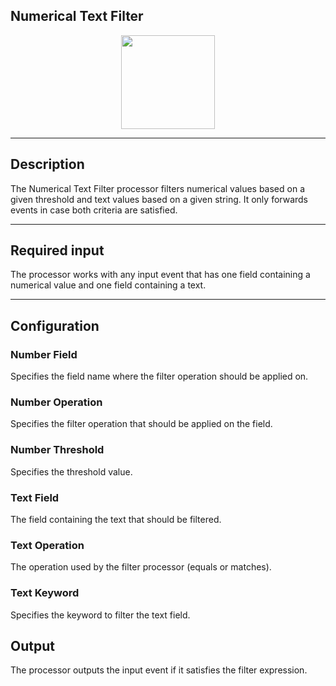 <!--
  ~ Licensed to the Apache Software Foundation (ASF) under one or more
  ~ contributor license agreements.  See the NOTICE file distributed with
  ~ this work for additional information regarding copyright ownership.
  ~ The ASF licenses this file to You under the Apache License, Version 2.0
  ~ (the "License"); you may not use this file except in compliance with
  ~ the License.  You may obtain a copy of the License at
  ~
  ~    http://www.apache.org/licenses/LICENSE-2.0
  ~
  ~ Unless required by applicable law or agreed to in writing, software
  ~ distributed under the License is distributed on an "AS IS" BASIS,
  ~ WITHOUT WARRANTIES OR CONDITIONS OF ANY KIND, either express or implied.
  ~ See the License for the specific language governing permissions and
  ~ limitations under the License.
  ~
  -->

## Numerical Text Filter

<p align="center"> 
    <img src="/img/pipeline-elements/org.apache.streampipes.processors.filters.jvm.numericaltextfilter/icon.png" width="150px;" class="pe-image-documentation"/>
</p>


***

## Description
The Numerical Text Filter processor filters numerical values based on a given threshold and text values 
based on a given string. It only forwards events in case both criteria are satisfied.

***

## Required input
The processor works with any input event that has one field containing a numerical value and one field 
containing a text.

***

## Configuration

### Number Field
Specifies the field name where the filter operation should be applied on.

### Number Operation
Specifies the filter operation that should be applied on the field.

### Number Threshold
Specifies the threshold value.

### Text Field
The field containing the text that should be filtered.

### Text Operation
The operation used by the filter processor (equals or matches).

### Text Keyword
Specifies the keyword to filter the text field.

## Output
The processor outputs the input event if it satisfies the filter expression.
